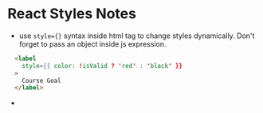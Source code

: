 # React Styles Notes
- use `style={}` syntax inside html tag to change styles dynamically. Don't forget to pass an object inside js expression.
```html
  <label
    style={{ color: !isValid ? 'red' : 'black' }}
  >
    Course Goal
  </label>
```
-
